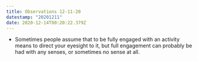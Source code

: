 ```yaml
---
title: Observations 12-11-20
datestamp: "20201211"
date: 2020-12-14T00:20:22.379Z
---
```

- Sometimes people assume that to be fully engaged with an activity means to direct your eyesight to it, but full engagement can probably be had with any senses, or sometimes no sense at all.